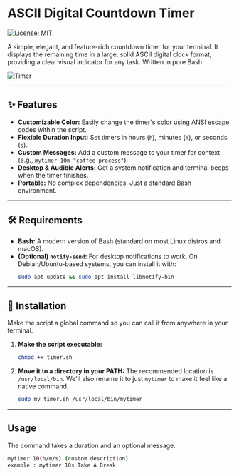 # ASCII Digital Countdown Timer

[![License: MIT](https://img.shields.io/badge/License-MIT-yellow.svg)](https://opensource.org/licenses/MIT)

A simple, elegant, and feature-rich countdown timer for your terminal. It displays the remaining time in a large, solid ASCII digital clock format, providing a clear visual indicator for any task. Written in pure Bash.

![Timer](https://imgur.com/a/9CrFhmZ)

---

## ✨ Features

* **Customizable Color:** Easily change the timer's color using ANSI escape codes within the script.
* **Flexible Duration Input:** Set timers in hours (`h`), minutes (`m`), or seconds (`s`).
* **Custom Messages:** Add a custom message to your timer for context (e.g., `mytimer 10m "coffee process"`).
* **Desktop & Audible Alerts:** Get a system notification and terminal beeps when the timer finishes.
* **Portable:** No complex dependencies. Just a standard Bash environment.

---

## 🛠️ Requirements

* **Bash:** A modern version of Bash (standard on most Linux distros and macOS).
* **(Optional) `notify-send`:** For desktop notifications to work. On Debian/Ubuntu-based systems, you can install it with:
    ```bash
    sudo apt update && sudo apt install libnotify-bin
    ```

---

## 🚀 Installation

Make the script a global command so you can call it from anywhere in your terminal.

1.  **Make the script executable:**
    ```bash
    chmod +x timer.sh
    ```

2.  **Move it to a directory in your PATH:**
    The recommended location is `/usr/local/bin`. We'll also rename it to just `mytimer` to make it feel like a native command.
    ```bash
    sudo mv timer.sh /usr/local/bin/mytimer
    ```

---

## Usage

The command takes a duration and an optional message.

```bash
mytimer 10(h/m/s) (custom description)
example : mytimer 10s Take A Break
```
